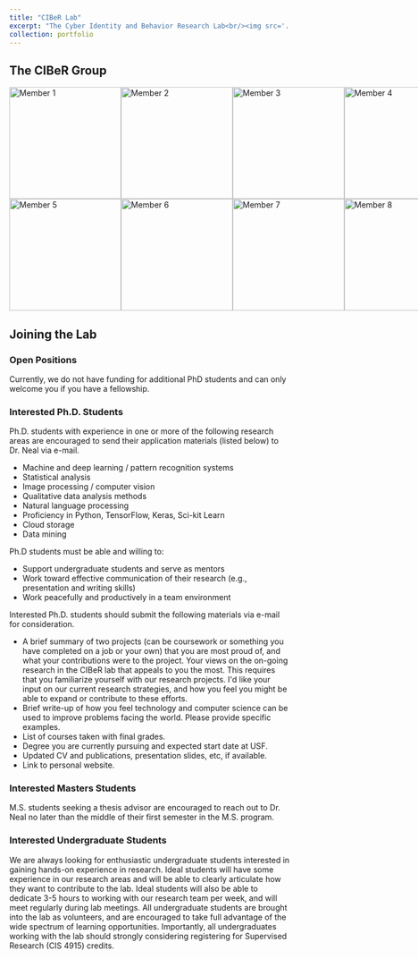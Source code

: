 ```yaml
---
title: "CIBeR Lab"
excerpt: "The Cyber Identity and Behavior Research Lab<br/><img src='../images/Ciber-horizontal.png'>"
collection: portfolio
---
```


## The CIBeR Group
<div style="display: flex; justify-content: space-between;">
    <img src="../../images/hoorad.jpeg" alt="Member 1" width="200"/>
    <img src="path_to_image2.jpg" alt="Member 2" width="200"/>
    <img src="path_to_image3.jpg" alt="Member 3" width="200"/>
    <img src="path_to_image4.jpg" alt="Member 4" width="200"/>
</div>

<div style="display: flex; justify-content: space-between;">
    <img src="path_to_image5.jpg" alt="Member 5" width="200"/>
    <img src="path_to_image6.jpg" alt="Member 6" width="200"/>
    <img src="path_to_image7.jpg" alt="Member 7" width="200"/>
    <img src="path_to_image8.jpg" alt="Member 8" width="200"/>
</div>

## Joining the Lab

### Open Positions
Currently, we do not have funding for additional PhD students and can only welcome you if you have a fellowship.

### Interested Ph.D. Students
Ph.D. students with experience in one or more of the following research areas are encouraged to send their application materials (listed below) to Dr. Neal via e-mail.

- Machine and deep learning / pattern recognition systems
- Statistical analysis
- Image processing / computer vision
- Qualitative data analysis methods
- Natural language processing
- Proficiency in Python, TensorFlow, Keras, Sci-kit Learn
- Cloud storage
- Data mining

Ph.D students must be able and willing to:
- Support undergraduate students and serve as mentors
- Work toward effective communication of their research (e.g., presentation and writing skills)
- Work peacefully and productively in a team environment
  
Interested Ph.D. students should submit the following materials via e-mail for consideration.
- A brief summary of two projects (can be coursework or something you have completed on a job or your own) that you are most proud of, and what your contributions were to the project.
Your views on the on-going research in the CIBeR lab that appeals to you the most. This requires that you familiarize yourself with our research projects. I'd like your input on our current research strategies, and how you feel you might be able to expand or contribute to these efforts.
- Brief write-up of how you feel technology and computer science can be used to improve problems facing the world. Please provide specific examples.
- List of courses taken with final grades.
- Degree you are currently pursuing and expected start date at USF.
- Updated CV and publications, presentation slides, etc, if available.
- Link to personal website.

### Interested Masters Students
M.S. students seeking a thesis advisor are encouraged to reach out to Dr. Neal no later than the middle of their first semester in the M.S. program.
  
### Interested Undergraduate Students
We are always looking for enthusiastic undergraduate students interested in gaining hands-on experience in research. Ideal students will have some experience in our research areas and will be able to clearly articulate how they want to contribute to the lab. Ideal students will also be able to dedicate 3-5 hours to working with our research team per week, and will meet regularly during lab meetings. All undergraduate students are brought into the lab as volunteers, and are encouraged to take full advantage of the wide spectrum of learning opportunities. Importantly, all undergraduates working with the lab should strongly considering registering for Supervised Research (CIS 4915) credits.

